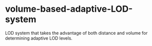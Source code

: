 # volume-based-adaptive-LOD-system
 LOD system that takes the advantage of both distance and volume for determining adaptive LOD levels.
